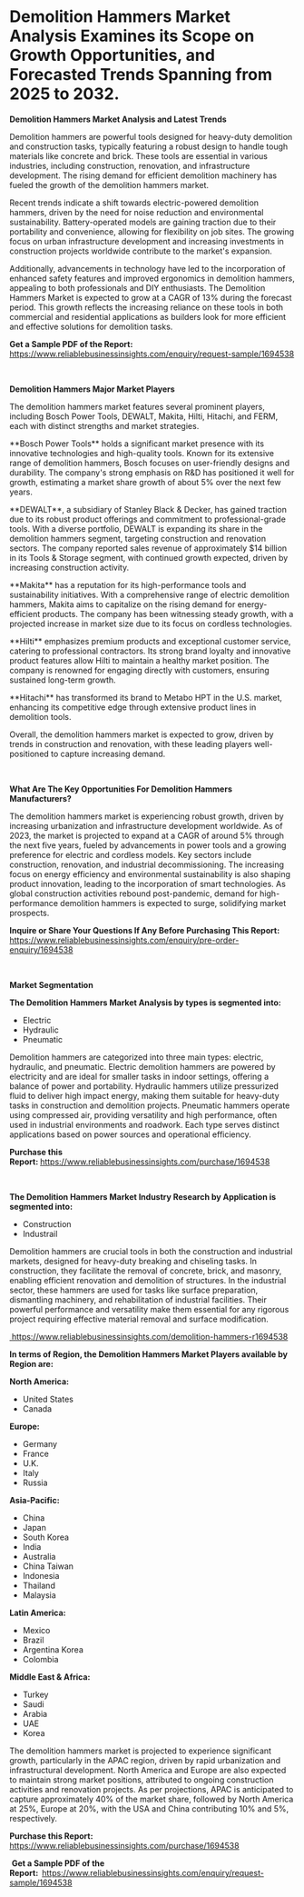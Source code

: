 <p><h1>Demolition Hammers Market Analysis Examines its Scope on Growth Opportunities, and Forecasted Trends Spanning from 2025 to 2032.</h1></p><p><strong>Demolition Hammers Market Analysis and Latest Trends</strong></p>
<p><p>Demolition hammers are powerful tools designed for heavy-duty demolition and construction tasks, typically featuring a robust design to handle tough materials like concrete and brick. These tools are essential in various industries, including construction, renovation, and infrastructure development. The rising demand for efficient demolition machinery has fueled the growth of the demolition hammers market.</p><p>Recent trends indicate a shift towards electric-powered demolition hammers, driven by the need for noise reduction and environmental sustainability. Battery-operated models are gaining traction due to their portability and convenience, allowing for flexibility on job sites. The growing focus on urban infrastructure development and increasing investments in construction projects worldwide contribute to the market's expansion.</p><p>Additionally, advancements in technology have led to the incorporation of enhanced safety features and improved ergonomics in demolition hammers, appealing to both professionals and DIY enthusiasts. The Demolition Hammers Market is expected to grow at a CAGR of 13% during the forecast period. This growth reflects the increasing reliance on these tools in both commercial and residential applications as builders look for more efficient and effective solutions for demolition tasks.</p></p>
<p><strong>Get a Sample PDF of the Report:&nbsp;</strong> <a href="https://www.reliablebusinessinsights.com/enquiry/request-sample/1694538?utm_campaign=3537&utm_medium=2&utm_source=Github&utm_content=ia&utm_term=16042025&utm_id=demolition-hammers">https://www.reliablebusinessinsights.com/enquiry/request-sample/1694538</a></p>
<p>&nbsp;</p>
<p><strong>Demolition Hammers Major Market Players</strong></p>
<p><p>The demolition hammers market features several prominent players, including Bosch Power Tools, DEWALT, Makita, Hilti, Hitachi, and FERM, each with distinct strengths and market strategies.</p><p>**Bosch Power Tools** holds a significant market presence with its innovative technologies and high-quality tools. Known for its extensive range of demolition hammers, Bosch focuses on user-friendly designs and durability. The company's strong emphasis on R&D has positioned it well for growth, estimating a market share growth of about 5% over the next few years.</p><p>**DEWALT**, a subsidiary of Stanley Black & Decker, has gained traction due to its robust product offerings and commitment to professional-grade tools. With a diverse portfolio, DEWALT is expanding its share in the demolition hammers segment, targeting construction and renovation sectors. The company reported sales revenue of approximately $14 billion in its Tools & Storage segment, with continued growth expected, driven by increasing construction activity.</p><p>**Makita** has a reputation for its high-performance tools and sustainability initiatives. With a comprehensive range of electric demolition hammers, Makita aims to capitalize on the rising demand for energy-efficient products. The company has been witnessing steady growth, with a projected increase in market size due to its focus on cordless technologies.</p><p>**Hilti** emphasizes premium products and exceptional customer service, catering to professional contractors. Its strong brand loyalty and innovative product features allow Hilti to maintain a healthy market position. The company is renowned for engaging directly with customers, ensuring sustained long-term growth.</p><p>**Hitachi** has transformed its brand to Metabo HPT in the U.S. market, enhancing its competitive edge through extensive product lines in demolition tools. </p><p>Overall, the demolition hammers market is expected to grow, driven by trends in construction and renovation, with these leading players well-positioned to capture increasing demand.</p></p>
<p>&nbsp;</p>
<p><strong>What Are The Key Opportunities For Demolition Hammers Manufacturers?</strong></p>
<p><p>The demolition hammers market is experiencing robust growth, driven by increasing urbanization and infrastructure development worldwide. As of 2023, the market is projected to expand at a CAGR of around 5% through the next five years, fueled by advancements in power tools and a growing preference for electric and cordless models. Key sectors include construction, renovation, and industrial decommissioning. The increasing focus on energy efficiency and environmental sustainability is also shaping product innovation, leading to the incorporation of smart technologies. As global construction activities rebound post-pandemic, demand for high-performance demolition hammers is expected to surge, solidifying market prospects.</p></p>
<p><strong>Inquire or Share Your Questions If Any Before Purchasing This Report:</strong> <a href="https://www.reliablebusinessinsights.com/enquiry/pre-order-enquiry/1694538?utm_campaign=3537&utm_medium=2&utm_source=Github&utm_content=ia&utm_term=16042025&utm_id=demolition-hammers">https://www.reliablebusinessinsights.com/enquiry/pre-order-enquiry/1694538</a></p>
<p>&nbsp;</p>
<p><strong>Market Segmentation</strong></p>
<p><strong>The Demolition Hammers Market Analysis by types is segmented into:</strong></p>
<p><ul><li>Electric</li><li>Hydraulic</li><li>Pneumatic</li></ul></p>
<p><p>Demolition hammers are categorized into three main types: electric, hydraulic, and pneumatic. Electric demolition hammers are powered by electricity and are ideal for smaller tasks in indoor settings, offering a balance of power and portability. Hydraulic hammers utilize pressurized fluid to deliver high impact energy, making them suitable for heavy-duty tasks in construction and demolition projects. Pneumatic hammers operate using compressed air, providing versatility and high performance, often used in industrial environments and roadwork. Each type serves distinct applications based on power sources and operational efficiency.</p></p>
<p><strong>Purchase this Report:&nbsp;</strong><a href="https://www.reliablebusinessinsights.com/purchase/1694538?utm_campaign=3537&utm_medium=2&utm_source=Github&utm_content=ia&utm_term=16042025&utm_id=demolition-hammers">https://www.reliablebusinessinsights.com/purchase/1694538</a></p>
<p>&nbsp;</p>
<p><strong>The Demolition Hammers Market Industry Research by Application is segmented into:</strong></p>
<p><ul><li>Construction</li><li>Industrail</li></ul></p>
<p><p>Demolition hammers are crucial tools in both the construction and industrial markets, designed for heavy-duty breaking and chiseling tasks. In construction, they facilitate the removal of concrete, brick, and masonry, enabling efficient renovation and demolition of structures. In the industrial sector, these hammers are used for tasks like surface preparation, dismantling machinery, and rehabilitation of industrial facilities. Their powerful performance and versatility make them essential for any rigorous project requiring effective material removal and surface modification.</p></p>
<p><a href="https://www.reliablebusinessinsights.com/demolition-hammers-r1694538?utm_campaign=3537&utm_medium=2&utm_source=Github&utm_content=ia&utm_term=16042025&utm_id=demolition-hammers">&nbsp;https://www.reliablebusinessinsights.com/demolition-hammers-r1694538</a></p>
<p><strong>In terms of Region, the Demolition Hammers Market Players available by Region are:</strong></p>
<p>
    <p> <strong> North America: </strong>
        <ul>
            <li>United States</li>
            <li>Canada</li>
        </ul>
        </p> 
    <p> <strong> Europe: </strong>
        <ul>
            <li>Germany</li>
            <li>France</li>
            <li>U.K.</li>
            <li>Italy</li>
            <li>Russia</li>
        </ul>
        </p> 
    <p> <strong> Asia-Pacific: </strong>
        <ul>
            <li>China</li>
            <li>Japan</li>
            <li>South Korea</li>
            <li>India</li>
            <li>Australia</li>
            <li>China Taiwan</li>
            <li>Indonesia</li>
            <li>Thailand</li>
            <li>Malaysia</li>
        </ul>
        </p> 
    <p> <strong> Latin America: </strong>
        <ul>
            <li>Mexico</li>
            <li>Brazil</li>
            <li>Argentina Korea</li>
            <li>Colombia</li>
        </ul>
        </p> 
    <p> <strong> Middle East & Africa: </strong>
        <ul>
            <li>Turkey</li>
            <li>Saudi</li>
            <li>Arabia</li>
            <li>UAE</li>
            <li>Korea</li>
        </ul>
    </p>
    </p>
<p><p>The demolition hammers market is projected to experience significant growth, particularly in the APAC region, driven by rapid urbanization and infrastructural development. North America and Europe are also expected to maintain strong market positions, attributed to ongoing construction activities and renovation projects. As per projections, APAC is anticipated to capture approximately 40% of the market share, followed by North America at 25%, Europe at 20%, with the USA and China contributing 10% and 5%, respectively.</p></p>
<p><strong>Purchase this Report: </strong><a href="https://www.reliablebusinessinsights.com/purchase/1694538?utm_campaign=3537&utm_medium=2&utm_source=Github&utm_content=ia&utm_term=16042025&utm_id=demolition-hammers">https://www.reliablebusinessinsights.com/purchase/1694538</a></p>
<p>&nbsp;<strong>Get a Sample PDF of the Report:&nbsp;&nbsp;</strong><a href="https://www.reliablebusinessinsights.com/enquiry/request-sample/1694538?utm_campaign=3537&utm_medium=2&utm_source=Github&utm_content=ia&utm_term=16042025&utm_id=demolition-hammers">https://www.reliablebusinessinsights.com/enquiry/request-sample/1694538</a></p>
<p><strong></strong></p>
<p><p></p><p></p><p></p></p>